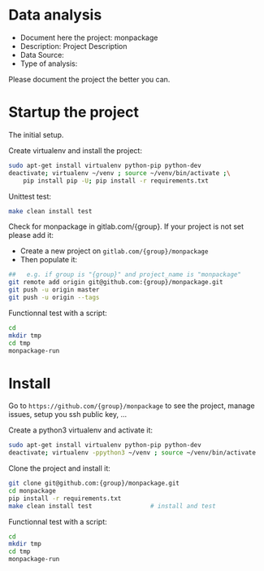 # Data analysis
- Document here the project: monpackage
- Description: Project Description
- Data Source:
- Type of analysis:

Please document the project the better you can.

# Startup the project

The initial setup.

Create virtualenv and install the project:
```bash
sudo apt-get install virtualenv python-pip python-dev
deactivate; virtualenv ~/venv ; source ~/venv/bin/activate ;\
    pip install pip -U; pip install -r requirements.txt
```

Unittest test:
```bash
make clean install test
```

Check for monpackage in gitlab.com/{group}.
If your project is not set please add it:

- Create a new project on `gitlab.com/{group}/monpackage`
- Then populate it:

```bash
##   e.g. if group is "{group}" and project_name is "monpackage"
git remote add origin git@github.com:{group}/monpackage.git
git push -u origin master
git push -u origin --tags
```

Functionnal test with a script:

```bash
cd
mkdir tmp
cd tmp
monpackage-run
```

# Install

Go to `https://github.com/{group}/monpackage` to see the project, manage issues,
setup you ssh public key, ...

Create a python3 virtualenv and activate it:

```bash
sudo apt-get install virtualenv python-pip python-dev
deactivate; virtualenv -ppython3 ~/venv ; source ~/venv/bin/activate
```

Clone the project and install it:

```bash
git clone git@github.com:{group}/monpackage.git
cd monpackage
pip install -r requirements.txt
make clean install test                # install and test
```
Functionnal test with a script:

```bash
cd
mkdir tmp
cd tmp
monpackage-run
```
